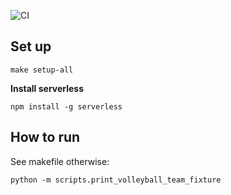 ![CI](https://github.com/ian-vu/volleyball-fixture-notifier/actions/workflows/ci.yml/badge.svg)

## Set up

```commandline
make setup-all
```

**Install serverless**

```commandline
npm install -g serverless
```

## How to run

See makefile otherwise:

```commandline
python -m scripts.print_volleyball_team_fixture
```